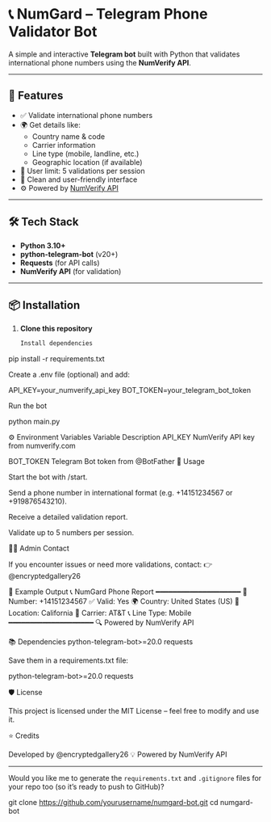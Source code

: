 # 📞 NumGard – Telegram Phone Validator Bot

A simple and interactive **Telegram bot** built with Python that validates international phone numbers using the **NumVerify API**.

---

## 🚀 Features
- ✅ Validate international phone numbers
- 🌍 Get details like:
  - Country name & code
  - Carrier information
  - Line type (mobile, landline, etc.)
  - Geographic location (if available)
- 🧮 User limit: 5 validations per session
- 🧠 Clean and user-friendly interface
- ⚙️ Powered by [NumVerify API](https://numverify.com)

---

## 🛠️ Tech Stack
- **Python 3.10+**
- **python-telegram-bot** (v20+)
- **Requests** (for API calls)
- **NumVerify API** (for validation)

---

## 📦 Installation

1. **Clone this repository**
   ```bash
   Install dependencies

pip install -r requirements.txt


Create a .env file (optional) and add:

API_KEY=your_numverify_api_key
BOT_TOKEN=your_telegram_bot_token


Run the bot

python main.py

⚙️ Environment Variables
Variable	Description
API_KEY	NumVerify API key from numverify.com

BOT_TOKEN	Telegram Bot token from @BotFather
📲 Usage

Start the bot with /start.

Send a phone number in international format (e.g. +14151234567 or +919876543210).

Receive a detailed validation report.

Validate up to 5 numbers per session.

🧑‍💻 Admin Contact

If you encounter issues or need more validations, contact:
👉 @encryptedgallery26

🧩 Example Output
📞 NumGard Phone Report
━━━━━━━━━━━━━━━━━━━━
🔢 Number: +14151234567
✅ Valid: Yes
🌍 Country: United States (US)
📍 Location: California
📱 Carrier: AT&T
📞 Line Type: Mobile
━━━━━━━━━━━━━━━━━━━━
🔍 Powered by NumVerify API

📚 Dependencies
python-telegram-bot>=20.0
requests


Save them in a requirements.txt file:

python-telegram-bot>=20.0
requests

🛡️ License

This project is licensed under the MIT License – feel free to modify and use it.

⭐ Credits

Developed by @encryptedgallery26
💡 Powered by NumVerify API


---

Would you like me to generate the `requirements.txt` and `.gitignore` files for your repo too (so it’s ready to push to GitHub)?

   git clone https://github.com/yourusername/numgard-bot.git
   cd numgard-bot
